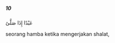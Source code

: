 ##### 10

<span class="ayah">عَبْدًا إِذَا صَلَّىٰٓ</span>

<span class="ayah_translation">seorang hamba ketika mengerjakan shalat,</span>
